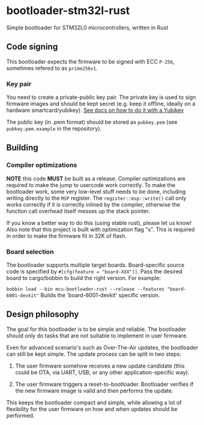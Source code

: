 # bootloader-stm32l-rust

Simple bootloader for STM32L0 microcontrollers, written in Rust


## Code signing

This bootloader expects the firmware to be signed with ECC `P-256`, sometimes refered to as `prime256v1`.

### Key pair
You need to create a private-public key pair. The private key is used to sign firmware images
and should be kept secret (e.g. keep it offline, ideally on a hardware smartcard/yubikey).
[See docs on how to do it with a Yubikey](https://github.com/JitterCompany/bootloader-stm32l-rust/blob/master/docs/setup-yubikey.md)

The public key (in .pem format) should be stored as `pubkey.pem` (see `pubkey.pem.example` in the repository).


## Building

### Compiler optimizations

**NOTE** this code **MUST** be built as a release. Compiler optimizations
are required to make the jump to usercode work correctly.
To make the bootloader work, some very low-level stuff needs to be done, including
writing directly to the `MSP` register.
The `register::msp::write()` call only works correctly if it is correctly inlined
by the compiler, otherwise the function call overhead itself messes up the stack pointer.

If you know a better way to do this (using stable rust), please let us know!
Also note that this project is built with optimization flag "s". This is required in order
to make the firmware fit in 32K of flash.

### Board selection

The bootloader supports multiple target boards. Board-specific source code is
specified by `#[cfg(feature = "board-XXX")]`. Pass the desired board to cargo/bobbin
to build the right version. For example:

`bobbin load --bin mcu-bootloader-rust --release --features "board-6001-devkit"`
Builds the 'board-6001-devkit' specific version.

## Design philosophy

The goal for this bootloader is to be simple and reliable. The bootloader should
only do tasks that are not suitable to implement in user firmware.

Even for advanced scenario's such as Over-The-Air updates, the bootloader can
still be kept simple. The update process can be split in two steps:

1. The user firmware somehow receives a new update candidate (this could be OTA,
via UART, USB, or any other application-specific way).

2. The user firmware triggers a reset-to-bootloader. Bootloader verifies if the
    new firmware image is valid and then performs the update.

This keeps the bootloader compact and simple, while allowing a lot of flexibility
for the user firmware on how and when updates should be performed.
